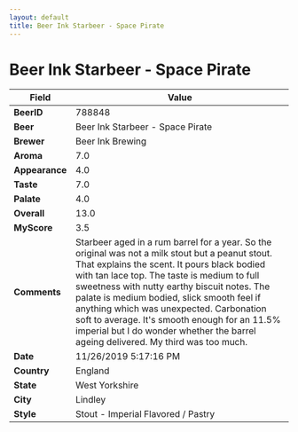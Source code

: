 ```yaml
---
layout: default
title: Beer Ink Starbeer - Space Pirate
---
```


# Beer Ink Starbeer - Space Pirate

| Field         | Value     |
|---------------|-----------|
| **BeerID** | 788848 |
| **Beer** | Beer Ink Starbeer - Space Pirate |
| **Brewer** | Beer Ink Brewing |
| **Aroma** | 7.0 |
| **Appearance** | 4.0 |
| **Taste** | 7.0 |
| **Palate** | 4.0 |
| **Overall** | 13.0 |
| **MyScore** | 3.5 |
| **Comments** | Starbeer aged in a rum barrel for a year. So the original was not a milk stout but a peanut stout. That explains the scent. It pours black bodied with tan lace top. The taste is medium to full sweetness with nutty earthy biscuit notes. The palate is medium bodied, slick smooth feel if anything which was unexpected. Carbonation soft to average. It's smooth enough for an 11.5% imperial but I do wonder whether the barrel ageing delivered. My third was too much. |
| **Date** | 11/26/2019 5:17:16 PM |
| **Country** | England |
| **State** | West Yorkshire |
| **City** | Lindley |
| **Style** | Stout - Imperial Flavored / Pastry |

